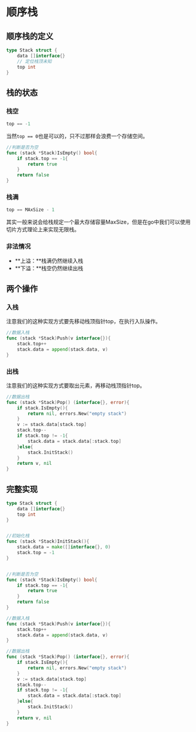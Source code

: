 # 顺序栈

## 顺序栈的定义

```go
type Stack struct {
	data []interface{}
	// 定位栈顶未知
	top int
}
```

## 栈的状态

### 栈空

```go
top == -1
```

当然`top == 0`也是可以的，只不过那样会浪费一个存储空间。

```go
//判断是否为空
func (stack *Stack)IsEmpty() bool{
	if stack.top == -1{
		return true
	}
	return false
}
```

### 栈满

```go
top == MAxSize - 1
```

其实一般来说会给栈规定一个最大存储容量MaxSize，但是在go中我们可以使用切片方式理论上来实现无限栈。

### 非法情况

* **上溢：**栈满仍然继续入栈
* **下溢：**栈空仍然继续出栈

## 两个操作

### 入栈

注意我们的这种实现方式要先移动栈顶指针top，在执行入队操作。

```go
//数据入栈
func (stack *Stack)Push(v interface{}){
	stack.top++
	stack.data = append(stack.data, v)
}
```

### 出栈

注意我们的这种实现方式要取出元素，再移动栈顶指针top。

```go
//数据出栈
func (stack *Stack)Pop() (interface{}, error){
	if stack.IsEmpty(){
		return nil, errors.New("empty stack")
	}
	v := stack.data[stack.top]
	stack.top--
	if stack.top != -1{
		stack.data = stack.data[:stack.top]
	}else{
		stack.InitStack()
	}
	return v, nil
}
```

## 完整实现

```go
type Stack struct {
	data []interface{}
	top int
}


//初始化栈
func (stack *Stack)InitStack(){
	stack.data = make([]interface{}, 0)
	stack.top = -1
}


//判断是否为空
func (stack *Stack)IsEmpty() bool{
	if stack.top == -1{
		return true
	}
	return false
}

//数据入栈
func (stack *Stack)Push(v interface{}){
	stack.top++
	stack.data = append(stack.data, v)
}

//数据出栈
func (stack *Stack)Pop() (interface{}, error){
	if stack.IsEmpty(){
		return nil, errors.New("empty stack")
	}
	v := stack.data[stack.top]
	stack.top--
	if stack.top != -1{
		stack.data = stack.data[:stack.top]
	}else{
		stack.InitStack()
	}
	return v, nil
}
```


